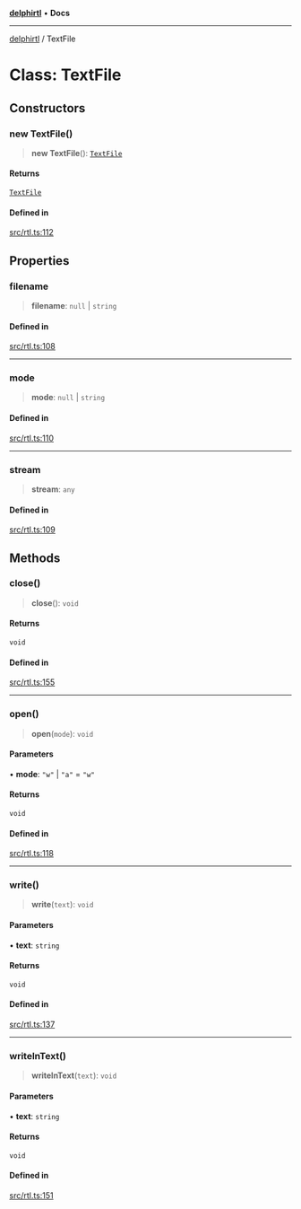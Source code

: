 [**delphirtl**](../README.md) • **Docs**

***

[delphirtl](../globals.md) / TextFile

# Class: TextFile

## Constructors

### new TextFile()

> **new TextFile**(): [`TextFile`](TextFile.md)

#### Returns

[`TextFile`](TextFile.md)

#### Defined in

[src/rtl.ts:112](https://github.com/chuacw/delphirtl/blob/01752da42abbae178d000244800240d96a86d86e/src/rtl.ts#L112)

## Properties

### filename

> **filename**: `null` \| `string`

#### Defined in

[src/rtl.ts:108](https://github.com/chuacw/delphirtl/blob/01752da42abbae178d000244800240d96a86d86e/src/rtl.ts#L108)

***

### mode

> **mode**: `null` \| `string`

#### Defined in

[src/rtl.ts:110](https://github.com/chuacw/delphirtl/blob/01752da42abbae178d000244800240d96a86d86e/src/rtl.ts#L110)

***

### stream

> **stream**: `any`

#### Defined in

[src/rtl.ts:109](https://github.com/chuacw/delphirtl/blob/01752da42abbae178d000244800240d96a86d86e/src/rtl.ts#L109)

## Methods

### close()

> **close**(): `void`

#### Returns

`void`

#### Defined in

[src/rtl.ts:155](https://github.com/chuacw/delphirtl/blob/01752da42abbae178d000244800240d96a86d86e/src/rtl.ts#L155)

***

### open()

> **open**(`mode`): `void`

#### Parameters

• **mode**: `"w"` \| `"a"` = `"w"`

#### Returns

`void`

#### Defined in

[src/rtl.ts:118](https://github.com/chuacw/delphirtl/blob/01752da42abbae178d000244800240d96a86d86e/src/rtl.ts#L118)

***

### write()

> **write**(`text`): `void`

#### Parameters

• **text**: `string`

#### Returns

`void`

#### Defined in

[src/rtl.ts:137](https://github.com/chuacw/delphirtl/blob/01752da42abbae178d000244800240d96a86d86e/src/rtl.ts#L137)

***

### writelnText()

> **writelnText**(`text`): `void`

#### Parameters

• **text**: `string`

#### Returns

`void`

#### Defined in

[src/rtl.ts:151](https://github.com/chuacw/delphirtl/blob/01752da42abbae178d000244800240d96a86d86e/src/rtl.ts#L151)
